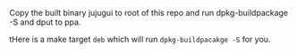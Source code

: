 Copy the built binary jujugui to root of this repo and run dpkg-buildpackage -S and dput to ppa.

tHere is a make target `deb` which will run `dpkg-buildpacakge -S` for you.
